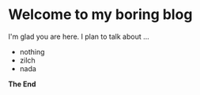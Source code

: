 # Welcome to my boring blog

I'm glad you are here. I plan to talk about ...
* nothing
* zilch
* nada

**The End**
